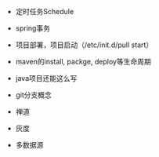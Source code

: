 - 定时任务Schedule

- spring事务

- 项目部署，项目启动（/etc/init.d/pull start）

- maven的install, packge, deploy等生命周期

- java项目还能这么写

- git分支概念

- 禅道

- 灰度

- 多数据源

